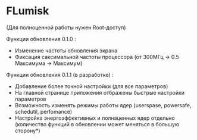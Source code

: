 # FLumisk
(Для полноценной работы нужен Root-доступ)

Функции обновления 0.1.0 :
- Изменение частоты обновления экрана
- Фиксация саксимальной частоты процессора (от 300МГц -> 0.5 Максимума -> Максимум)

Функции обновления 0.1.1 (в разработке) :
- Добавление более точной настройки (для все параметров)
- На главной странице приложения отбражены быстрые настройки параметров
- Возможность изменять режимы работы ядер (userspase, powersafe, schedutil, perfomance)
- Настройка энергоэффективных и полнаценных ядер отдельно
(количество функций в обновлении может меняться в большую сторону*)
